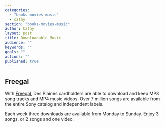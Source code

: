 ```yaml
---
categories: 
  - "books-movies-music"
  - cathy
section: "books-movies-music"
author: Cathy
layout: post
title: Downloadable Music
audience: ""
keywords: ""
goals: ""
actions: ""
published: true
---
```


## Freegal
With [Freegal](http://dppl.freegalmusic.com/homes/index), Des Plaines cardholders are able to download and keep MP3 song tracks and MP4 music videos. Over 7 million songs are available from the entire Sony catalog and independent labels.

Each week three downloads are available from Monday to Sunday. Enjoy 3 songs, or 2 songs and one video. 

    
